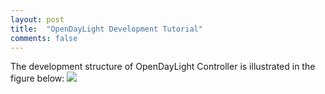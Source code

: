 ```yaml
---
layout: post
title:  "OpenDayLight Development Tutorial"
comments: false
---
```

The development structure of OpenDayLight Controller is illustrated in the figure below:
<img src="../../../public/images/posts/ODLDevTut/odl-beryllium-diagram.jpg"/>